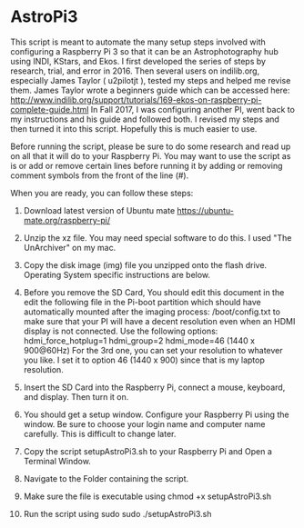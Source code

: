 # AstroPi3

This script is meant to automate the many setup steps involved with configuring a Raspberry Pi 3 so that it can be an 
Astrophotography hub using INDI, KStars, and Ekos.  I first developed the series of steps by research, trial, and error
in 2016.  Then several users on indilib.org, especially James Taylor ( u2pilotjt ), tested my steps and helped me revise them.
James Taylor wrote a beginners guide which can be accessed here:  http://www.indilib.org/support/tutorials/169-ekos-on-raspberry-pi-complete-guide.html
In Fall 2017,  I was configuring another PI, went back to my instructions and his guide and followed both.  I revised my steps and then
turned it into this script.  Hopefully this is much easier to use.

Before running the script, please be sure to do some research and read up on all that it will do to your Raspberry Pi.  You may want to 
use the script as is or add or remove certain lines before running it by adding or removing comment symbols from the front of the line (#).

When you are ready, you can follow these steps:

1.	Download latest version of Ubuntu mate https://ubuntu-mate.org/raspberry-pi/
2.	Unzip the xz file. You may need special software to do this.  I used "The UnArchiver" on my mac.
3.  Copy the disk image (img) file you unzipped onto the flash drive.  Operating System specific instructions are below.
4.  Before you remove the SD Card, You should edit this document in the edit the following file in the Pi-boot partition which should have automatically mounted after the imaging process: 
						/boot/config.txt 
	to make sure that your PI will have a decent resolution even when an HDMI display is not connected. Use the following options:
		hdmi_force_hotplug=1
		hdmi_group=2
		hdmi_mode=46 (1440 x 900@60Hz)
		For the 3rd one, you can set your resolution to whatever you like.  I set it to option 46 (1440 x 900) since that is my laptop resolution.

5.  Insert the SD Card into the Raspberry Pi, connect a mouse, keyboard, and display.  Then turn it on.
6.  You should get a setup window.  Configure your Raspberry Pi using the window.  Be sure to choose your login name and computer name carefully.  This is difficult to change later.
7.  Copy the script setupAstroPi3.sh to your Raspberry Pi and Open a Terminal Window.
8.  Navigate to the Folder containing the script.
8.  Make sure the file is executable using
	chmod +x setupAstroPi3.sh
9.  Run the script using sudo
	sudo ./setupAstroPi3.sh


